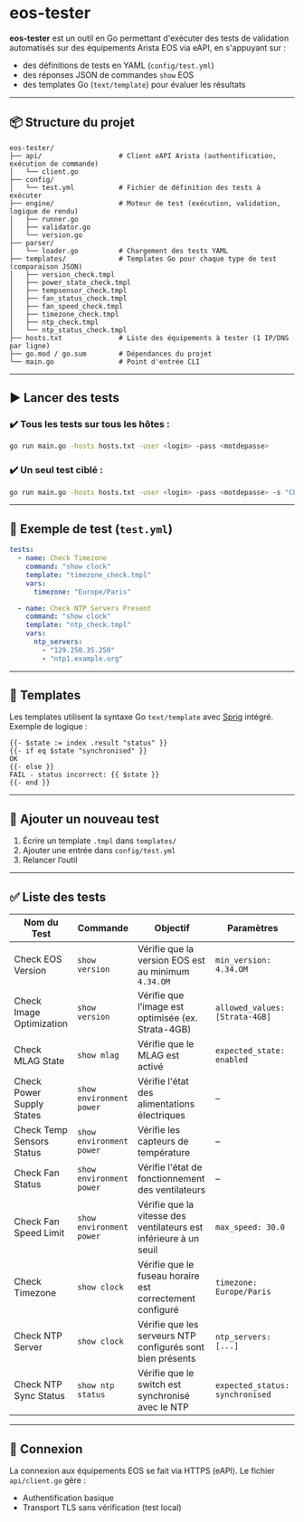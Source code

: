 # eos-tester

**eos-tester** est un outil en Go permettant d'exécuter des tests de validation automatisés sur des équipements Arista EOS via eAPI, en s'appuyant sur :
- des définitions de tests en YAML (`config/test.yml`)
- des réponses JSON de commandes `show` EOS
- des templates Go (`text/template`) pour évaluer les résultats

---

## 📦 Structure du projet

```
eos-tester/
├── api/                   # Client eAPI Arista (authentification, exécution de commande)
│   └── client.go
├── config/
│   └── test.yml           # Fichier de définition des tests à exécuter
├── engine/                # Moteur de test (exécution, validation, logique de rendu)
│   ├── runner.go
│   ├── validator.go
│   └── version.go
├── parser/
│   └── loader.go          # Chargement des tests YAML
├── templates/             # Templates Go pour chaque type de test (comparaison JSON)
│   ├── version_check.tmpl
│   ├── power_state_check.tmpl
│   ├── tempsensor_check.tmpl
│   ├── fan_status_check.tmpl
│   ├── fan_speed_check.tmpl
│   ├── timezone_check.tmpl
│   ├── ntp_check.tmpl
│   └── ntp_status_check.tmpl
├── hosts.txt              # Liste des équipements à tester (1 IP/DNS par ligne)
├── go.mod / go.sum        # Dépendances du projet
└── main.go                # Point d'entrée CLI
```

---

## ▶️ Lancer des tests

### ✔️ Tous les tests sur tous les hôtes :
```bash
go run main.go -hosts hosts.txt -user <login> -pass <motdepasse>
```

### ✔️ Un seul test ciblé :
```bash
go run main.go -hosts hosts.txt -user <login> -pass <motdepasse> -s "Check Timezone"
```

---

## 🧪 Exemple de test (`test.yml`)

```yaml
tests:
  - name: Check Timezone
    command: "show clock"
    template: "timezone_check.tmpl"
    vars:
      timezone: "Europe/Paris"

  - name: Check NTP Servers Present
    command: "show clock"
    template: "ntp_check.tmpl"
    vars:
      ntp_servers:
        - "129.250.35.250"
        - "ntp1.example.org"
```

---

## 🧰 Templates

Les templates utilisent la syntaxe Go `text/template` avec [Sprig](https://masterminds.github.io/sprig/) intégré. Exemple de logique :

```gotmpl
{{- $state := index .result "status" }}
{{- if eq $state "synchronised" }}
OK
{{- else }}
FAIL - status incorrect: {{ $state }}
{{- end }}
```

---

## 🧩 Ajouter un nouveau test

1. Écrire un template `.tmpl` dans `templates/`
2. Ajouter une entrée dans `config/test.yml`
3. Relancer l’outil

---

## ✅ Liste des tests
| Nom du Test | Commande | Objectif | Paramètres |
|-------------|----------|----------|------------|
| Check EOS Version | `show version` | Vérifie que la version EOS est au minimum `4.34.OM` | `min_version: 4.34.OM` |
| Check Image Optimization | `show version` | Vérifie que l’image est optimisée (ex. Strata-4GB) | `allowed_values: [Strata-4GB]` |
| Check MLAG State | `show mlag` | Vérifie que le MLAG est activé | `expected_state: enabled` |
| Check Power Supply States | `show environment power` | Vérifie l'état des alimentations électriques | – |
| Check Temp Sensors Status | `show environment power` | Vérifie les capteurs de température | – |
| Check Fan Status | `show environment power` | Vérifie l'état de fonctionnement des ventilateurs | – |
| Check Fan Speed Limit | `show environment power` | Vérifie que la vitesse des ventilateurs est inférieure à un seuil | `max_speed: 30.0` |
| Check Timezone | `show clock` | Vérifie que le fuseau horaire est correctement configuré | `timezone: Europe/Paris` |
| Check NTP Server | `show clock` | Vérifie que les serveurs NTP configurés sont bien présents | `ntp_servers: [...]` |
| Check NTP Sync Status | `show ntp status` | Vérifie que le switch est synchronisé avec le NTP | `expected_status: synchronised` |

---

## 🔐 Connexion

La connexion aux équipements EOS se fait via HTTPS (eAPI). Le fichier `api/client.go` gère :
- Authentification basique
- Transport TLS sans vérification (test local)
